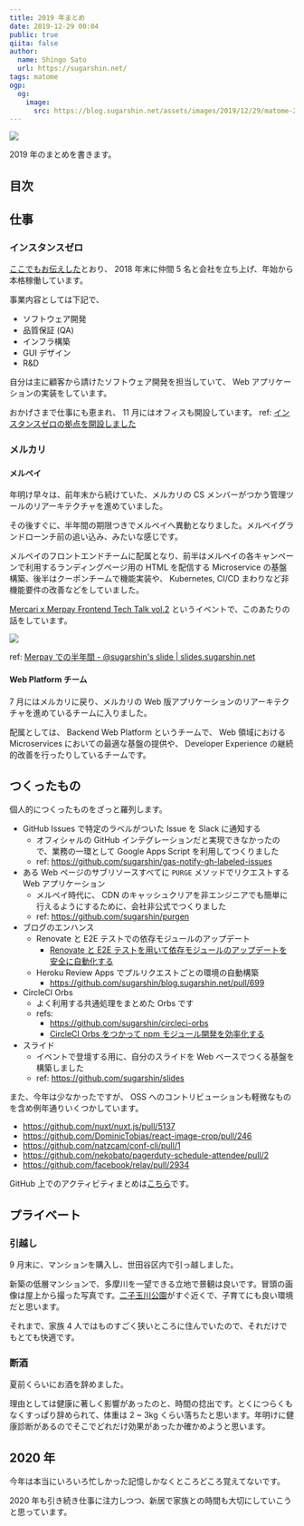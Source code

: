 ```yaml
---
title: 2019 年まとめ
date: 2019-12-29 00:04
public: true
qiita: false
author:
  name: Shingo Sato
  url: https://sugarshin.net/
tags: matome
ogp:
  og:
    image:
      src: https://blog.sugarshin.net/assets/images/2019/12/29/matome-2019/main.jpg
---
```


![](/assets/images/2019/12/29/matome-2019/main.jpg)

2019 年のまとめを書きます。

## 目次

## 仕事

### インスタンスゼロ

[ここでもお伝えした](/2019/02/01/instance0/ "インスタンスゼロ株式会社を共同創業しました")とおり、 2018 年末に仲間 5 名と会社を立ち上げ、年始から本格稼働しています。

事業内容としては下記で、

- ソフトウェア開発
- 品質保証 (QA)
- インフラ構築
- GUI デザイン
- R&D

自分は主に顧客から請けたソフトウェア開発を担当していて、 Web アプリケーションの実装をしています。

おかげさまで仕事にも恵まれ、 11 月にはオフィスも開設しています。 ref: [インスタンスゼロの拠点を開設しました](https://ja.ngs.io/2019/11/01/ins0-fudomae/)

### メルカリ

#### メルペイ

年明け早々は、前年末から続けていた、メルカリの CS メンバーがつかう管理ツールのリアーキテクチャを進めていました。

その後すぐに、半年間の期限つきでメルペイへ異動となりました。メルペイグランドローンチ前の追い込み、みたいな感じです。

メルペイのフロントエンドチームに配属となり、前半はメルペイの各キャンペーンで利用するランディングページ用の HTML を配信する Microservice の基盤構築、後半はクーポンチームで機能実装や、 Kubernetes, CI/CD まわりなど非機能要件の改善などをしていました。

[Mercari x Merpay Frontend Tech Talk vol.2](https://mercari.connpass.com/event/134185/) というイベントで、このあたりの話をしています。

![](/assets/images/2019/12/29/matome-2019/e.jpg)

ref: [Merpay での半年間 - @sugarshin's slide | slides.sugarshin.net](https://slides.sugarshin.net/half-year-at-merpay/)

#### Web Platform チーム

7 月にはメルカリに戻り、メルカリの Web 版アプリケーションのリアーキテクチャを進めているチームに入りました。

配属としては、 Backend Web Platform というチームで、 Web 領域における Microservices においての最適な基盤の提供や、 Developer Experience の継続的改善を行ったりしているチームです。

## つくったもの

個人的につくったものをざっと羅列します。

- GitHub Issues で特定のラベルがついた Issue を Slack に通知する
  - オフィシャルの GitHub インテグレーションだと実現できなかったので、業務の一環として Google Apps Script を利用してつくりました
  - ref: https://github.com/sugarshin/gas-notify-gh-labeled-issues
- ある Web ページのサブリソースすべてに `PURGE` メソッドでリクエストする Web アプリケーション
  - メルペイ時代に、 CDN のキャッシュクリアを非エンジニアでも簡単に行えるようにするために、会社非公式でつくりました
  - ref: https://github.com/sugarshin/purgen
- ブログのエンハンス
  - Renovate と E2E テストでの依存モジュールのアップデート
    - [Renovate と E2E テストを用いて依存モジュールのアップデートを安全に自動化する](/2019/06/01/renovate-with-e2e-test/)
  - Heroku Review Apps でプルリクエストごとの環境の自動構築
    - https://github.com/sugarshin/blog.sugarshin.net/pull/699
- CircleCI Orbs
  - よく利用する共通処理をまとめた Orbs です
  - refs:
    - https://github.com/sugarshin/circleci-orbs
    - [CircleCI Orbs をつかって npm モジュール開発を効率化する](/2019/06/26/npm-modules-development-with-circleci-orbs/)
- スライド
  - イベントで登壇する用に、自分のスライドを Web ベースでつくる基盤を構築しました
  - ref: https://github.com/sugarshin/slides

また、今年は少なかったですが、 OSS へのコントリビューションも軽微なものを含め例年通りいくつかしています。

- https://github.com/nuxt/nuxt.js/pull/5137
- https://github.com/DominicTobias/react-image-crop/pull/246
- https://github.com/natzcam/conf-cli/pull/1
- https://github.com/nekobato/pagerduty-schedule-attendee/pull/2
- https://github.com/facebook/relay/pull/2934

GitHub 上でのアクティビティまとめは[こちら](/search/?q=%5BMonthly%20report%5D%202019)です。

## プライベート

### 引越し

9 月末に、マンションを購入し、世田谷区内で引っ越しました。

新築の低層マンションで、多摩川を一望できる立地で景観は良いです。冒頭の画像は屋上から撮った写真です。[二子玉川公園](https://www.ces-net.jp/futako-tamagawa-park/)がすぐ近くで、子育てにも良い環境だと思います。

それまで、家族 4 人ではものすごく狭いところに住んでいたので、それだけでもとても快適です。

### 断酒

夏前くらいにお酒を辞めました。

理由としては健康に著しく影響があったのと、時間の捻出です。とくにつらくもなくすっぱり辞められて、体重は 2 ~ 3kg くらい落ちたと思います。年明けに健康診断があるのでそこでどれだけ効果があったか確かめようと思います。

## 2020 年

今年は本当にいろいろ忙しかった記憶しかなくところどころ覚えてないです。

2020 年も引き続き仕事に注力しつつ、新居で家族との時間も大切にしていこうと思っています。
